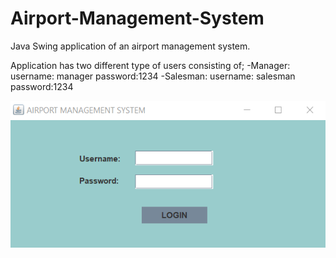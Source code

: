 # Airport-Management-System
Java Swing application of an airport management system.

Application has two different type of users consisting of;
-Manager: username: manager password:1234
-Salesman: username: salesman password:1234

![alt tag](https://github.com/sukaplan/Airport-Management-System/blob/master/image_airport_login.PNG?raw=true)
